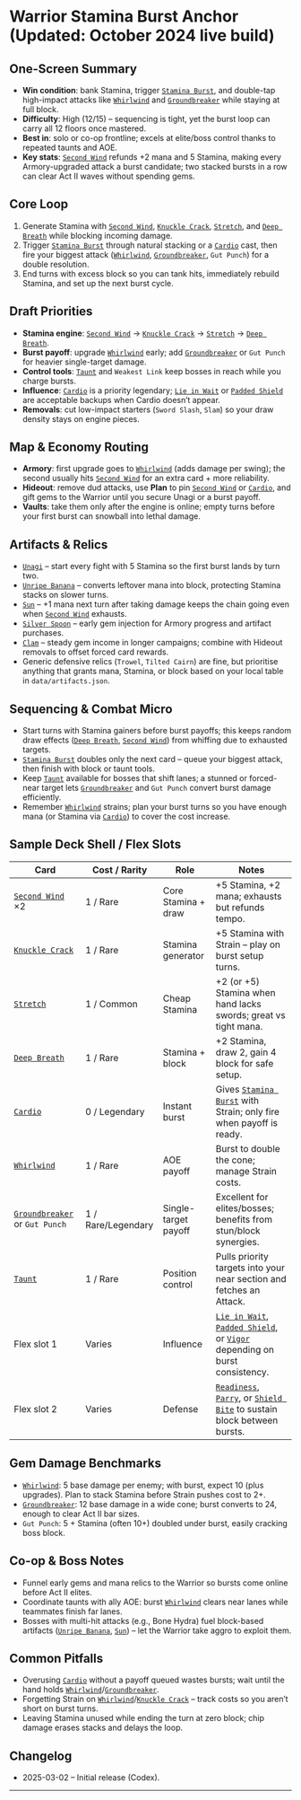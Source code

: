 # Warrior Stamina Burst Anchor (Updated: October 2024 live build)

## One-Screen Summary
- **Win condition**: bank Stamina, trigger [`Stamina Burst`][card-stamina-burst], and double-tap high-impact attacks like [`Whirlwind`][card-whirlwind] and [`Groundbreaker`][card-groundbreaker] while staying at full block.
- **Difficulty**: High (12/15) – sequencing is tight, yet the burst loop can carry all 12 floors once mastered.
- **Best in**: solo or co-op frontline; excels at elite/boss control thanks to repeated taunts and AOE.
- **Key stats**: [`Second Wind`][card-second-wind] refunds +2 mana and 5 Stamina, making every Armory-upgraded attack a burst candidate; two stacked bursts in a row can clear Act II waves without spending gems.

## Core Loop
1. Generate Stamina with [`Second Wind`][card-second-wind], [`Knuckle Crack`][card-knuckle-crack], [`Stretch`][card-stretch], and [`Deep Breath`][card-deep-breath] while blocking incoming damage.
2. Trigger [`Stamina Burst`][card-stamina-burst] through natural stacking or a [`Cardio`][card-cardio] cast, then fire your biggest attack ([`Whirlwind`][card-whirlwind], [`Groundbreaker`][card-groundbreaker], `Gut Punch`) for a double resolution.
3. End turns with excess block so you can tank hits, immediately rebuild Stamina, and set up the next burst cycle.

## Draft Priorities
- **Stamina engine**: [`Second Wind`][card-second-wind] → [`Knuckle Crack`][card-knuckle-crack] → [`Stretch`][card-stretch] → [`Deep Breath`][card-deep-breath].
- **Burst payoff**: upgrade [`Whirlwind`][card-whirlwind] early; add [`Groundbreaker`][card-groundbreaker] or `Gut Punch` for heavier single-target damage.
- **Control tools**: [`Taunt`][card-taunt] and `Weakest Link` keep bosses in reach while you charge bursts.
- **Influence**: [`Cardio`][card-cardio] is a priority legendary; [`Lie in Wait`][card-lie-in-wait] or [`Padded Shield`][card-padded-shield] are acceptable backups when Cardio doesn’t appear.
- **Removals**: cut low-impact starters (`Sword Slash`, `Slam`) so your draw density stays on engine pieces.

## Map & Economy Routing
- **Armory**: first upgrade goes to [`Whirlwind`][card-whirlwind] (adds damage per swing); the second usually hits [`Second Wind`][card-second-wind] for an extra card + more reliability.
- **Hideout**: remove dud attacks, use **Plan** to pin [`Second Wind`][card-second-wind] or [`Cardio`][card-cardio], and gift gems to the Warrior until you secure Unagi or a burst payoff.
- **Vaults**: take them only after the engine is online; empty turns before your first burst can snowball into lethal damage.

## Artifacts & Relics
- [`Unagi`][card-unagi] – start every fight with 5 Stamina so the first burst lands by turn two.
- [`Unripe Banana`][card-unripe-banana] – converts leftover mana into block, protecting Stamina stacks on slower turns.
- [`Sun`][card-sun] – +1 mana next turn after taking damage keeps the chain going even when [`Second Wind`][card-second-wind] exhausts.
- [`Silver Spoon`][card-silver-spoon] – early gem injection for Armory progress and artifact purchases.
- [`Clam`][card-clam] – steady gem income in longer campaigns; combine with Hideout removals to offset forced card rewards.
- Generic defensive relics (`Trowel`, `Tilted Cairn`) are fine, but prioritise anything that grants mana, Stamina, or block based on your local table in `data/artifacts.json`.

## Sequencing & Combat Micro
- Start turns with Stamina gainers before burst payoffs; this keeps random draw effects ([`Deep Breath`][card-deep-breath], [`Second Wind`][card-second-wind]) from whiffing due to exhausted targets.
- [`Stamina Burst`][card-stamina-burst] doubles only the next card – queue your biggest attack, then finish with block or taunt tools.
- Keep [`Taunt`][card-taunt] available for bosses that shift lanes; a stunned or forced-near target lets [`Groundbreaker`][card-groundbreaker] and `Gut Punch` convert burst damage efficiently.
- Remember [`Whirlwind`][card-whirlwind] strains; plan your burst turns so you have enough mana (or Stamina via [`Cardio`][card-cardio]) to cover the cost increase.

## Sample Deck Shell / Flex Slots
| Card | Cost / Rarity | Role | Notes |
| --- | --- | --- | --- |
| [`Second Wind`][card-second-wind] ×2 | 1 / Rare | Core Stamina + draw | +5 Stamina, +2 mana; exhausts but refunds tempo. |
| [`Knuckle Crack`][card-knuckle-crack] | 1 / Rare | Stamina generator | +5 Stamina with Strain – play on burst setup turns.
| [`Stretch`][card-stretch] | 1 / Common | Cheap Stamina | +2 (or +5) Stamina when hand lacks swords; great vs tight mana. |
| [`Deep Breath`][card-deep-breath] | 1 / Rare | Stamina + block | +2 Stamina, draw 2, gain 4 block for safe setup. |
| [`Cardio`][card-cardio] | 0 / Legendary | Instant burst | Gives [`Stamina Burst`][card-stamina-burst] with Strain; only fire when payoff is ready. |
| [`Whirlwind`][card-whirlwind] | 1 / Rare | AOE payoff | Burst to double the cone; manage Strain costs. |
| [`Groundbreaker`][card-groundbreaker] or `Gut Punch` | 1 / Rare/Legendary | Single-target payoff | Excellent for elites/bosses; benefits from stun/block synergies. |
| [`Taunt`][card-taunt] | 1 / Rare | Position control | Pulls priority targets into your near section and fetches an Attack. |
| Flex slot 1 | Varies | Influence | [`Lie in Wait`][card-lie-in-wait], [`Padded Shield`][card-padded-shield], or [`Vigor`][card-vigor] depending on burst consistency. |
| Flex slot 2 | Varies | Defense | [`Readiness`][card-readiness], [`Parry`][card-parry], or [`Shield Bite`][card-shield-bite] to sustain block between bursts. |

## Gem Damage Benchmarks
- [`Whirlwind`][card-whirlwind]: 5 base damage per enemy; with burst, expect 10 (plus upgrades). Plan to stack Stamina before Strain pushes cost to 2+.
- [`Groundbreaker`][card-groundbreaker]: 12 base damage in a wide cone; burst converts to 24, enough to clear Act II bar sizes.
- `Gut Punch`: 5 + Stamina (often 10+) doubled under burst, easily cracking boss block.

## Co-op & Boss Notes
- Funnel early gems and mana relics to the Warrior so bursts come online before Act II elites.
- Coordinate taunts with ally AOE: burst [`Whirlwind`][card-whirlwind] clears near lanes while teammates finish far lanes.
- Bosses with multi-hit attacks (e.g., Bone Hydra) fuel block-based artifacts ([`Unripe Banana`][card-unripe-banana], [`Sun`][card-sun]) – let the Warrior take aggro to exploit them.

## Common Pitfalls
- Overusing [`Cardio`][card-cardio] without a payoff queued wastes bursts; wait until the hand holds [`Whirlwind`][card-whirlwind]/[`Groundbreaker`][card-groundbreaker].
- Forgetting Strain on [`Whirlwind`][card-whirlwind]/[`Knuckle Crack`][card-knuckle-crack] – track costs so you aren’t short on burst turns.
- Leaving Stamina unused while ending the turn at zero block; chip damage erases stacks and delays the loop.

## Changelog
- 2025-03-02 – Initial release (Codex).

---

[card-second-wind]: https://hellcard.fandom.com/wiki/Second_Wind "Second Wind | Hellcard Wiki"
[card-knuckle-crack]: https://hellcard.fandom.com/wiki/Knuckle_Crack "Knuckle Crack | Hellcard Wiki"
[card-stretch]: https://hellcard.fandom.com/wiki/Stretch "Stretch | Hellcard Wiki"
[card-deep-breath]: https://hellcard.fandom.com/wiki/Deep_Breath "Deep Breath | Hellcard Wiki"
[card-cardio]: https://hellcard.fandom.com/wiki/Cardio "Cardio | Hellcard Wiki"
[card-stamina]: https://hellcard.fandom.com/wiki/Effects#Stamina "Stamina | Hellcard Wiki"
[card-stamina-burst]: https://hellcard.fandom.com/wiki/Effects#Stamina_Burst "Stamina Burst | Hellcard Wiki"
[card-whirlwind]: https://hellcard.fandom.com/wiki/Whirlwind "Whirlwind | Hellcard Wiki"
[card-groundbreaker]: https://hellcard.fandom.com/wiki/Groundbreaker "Groundbreaker | Hellcard Wiki"
[card-taunt]: https://hellcard.fandom.com/wiki/Taunt "Taunt | Hellcard Wiki"
[card-unagi]: https://hellcard.fandom.com/wiki/Unagi "Unagi | Hellcard Wiki"
[card-unripe-banana]: https://hellcard.fandom.com/wiki/Unripe_Banana "Unripe Banana | Hellcard Wiki"
[card-sun]: https://hellcard.fandom.com/wiki/Sun "Sun | Hellcard Wiki"
[card-silver-spoon]: https://hellcard.fandom.com/wiki/Silver_Spoon "Silver Spoon | Hellcard Wiki"
[card-clam]: https://hellcard.fandom.com/wiki/Clam "Clam | Hellcard Wiki"
[card-lie-in-wait]: https://hellcard.fandom.com/wiki/Lie_in_Wait "Lie in Wait | Hellcard Wiki"
[card-padded-shield]: https://hellcard.fandom.com/wiki/Padded_Shield "Padded Shield | Hellcard Wiki"
[card-vigor]: https://hellcard.fandom.com/wiki/Vigor "Vigor | Hellcard Wiki"
[card-readiness]: https://hellcard.fandom.com/wiki/Readiness "Readiness | Hellcard Wiki"
[card-parry]: https://hellcard.fandom.com/wiki/Parry "Parry | Hellcard Wiki"
[card-shield-bite]: https://hellcard.fandom.com/wiki/Shield_Bite "Shield Bite | Hellcard Wiki"

